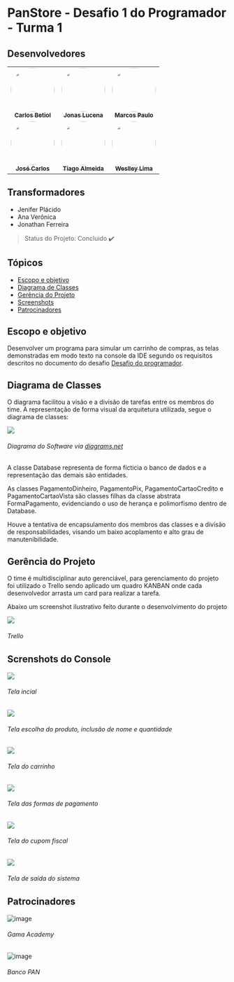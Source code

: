# PanStore - Desafio 1 do Programador - Turma 1




## Desenvolvedores

<table>
  <tr>
    <td align="center"><a href="https://github.com/carlosbetiol"><img style="border-radius: 50%;" src="https://avatars.githubusercontent.com/carlosbetiol" width="100px;" alt=""/><br /><sub><b>Carlos Betiol</b></sub></a><br /><a href="https://github.com/carlosbetiol" title="Carlos Betiol"></a></td>
    <td align="center"><a href="https://github.com/jonaslucenafilho"><img style="border-radius: 50%;" src="https://avatars.githubusercontent.com/jonaslucenafilho" width="100px;" alt=""/><br /><sub><b>Jonas Lucena</b></sub></a><br /><a href="https://github.com/jonaslucenafilho" title="Jonas Lucena"></a></td>
    <td align="center"><a href="https://github.com/hellomp"><img style="border-radius: 50%;" src="https://avatars.githubusercontent.com/hellomp" width="100px;" alt=""/><br /><sub><b>Marcos Paulo</b></sub></a><br /><a href="https://github.com/hellomp" title="Marcos Paulo"></a></td>
  </tr>
  <tr>
    <td align="center"><a href="https://github.com/zecarlos558"><img style="border-radius: 50%;" src="https://avatars.githubusercontent.com/zecarlos558" width="100px;" alt=""/><br /><sub><b>José Carlos</b></sub></a><br /><a href="https://github.com/zecarlos558" title="José Carlos"></a></td>
    <td align="center"><a href="https://github.com/tiagodalmeida87"><img style="border-radius: 50%;" src="https://avatars.githubusercontent.com/tiagodalmeida87" width="100px;" alt=""/><br /><sub><b>Tiago Almeida</b></sub></a><br /><a href="https://github.com/tiagodalmeida87" title="Tiago Almeida"></a></td>
    <td align="center"><a href="https://github.com/WCL79"><img style="border-radius: 50%;" src="https://avatars.githubusercontent.com/WCL79" width="100px;" alt=""/><br /><sub><b>Weslley Lima</b></sub></a><br /><a href="https://github.com/WCL79" title="Weslley Lima"></a></td>
  </tr>
</table>



## Transformadores

- Jenifer Plácido
- Ana Verônica
- Jonathan Ferreira



> Status do Projeto: Concluido :heavy_check_mark:



## Tópicos

* [Escopo e objetivo](#Escopo-e-objetivo)
* [Diagrama de Classes](#Diagrama-de-Classes)
* [Gerência do Projeto](#Gerência-do-Projeto)
* [Screenshots](#Screenshots)
* [Patrocinadores](#Patrocinadores)



## Escopo e objetivo

Desenvolver um programa para simular um carrinho de compras, as telas demonstradas em modo texto na console da IDE segundo os requisitos descritos no documento do desafio [Desafio do programador](19_10_Desafio_do_programador.pdf).



## Diagrama de Classes

O diagrama facilitou a visão e a divisão de tarefas entre os membros do time. A representação de forma visual da arquitetura utilizada, segue o diagrama de classes:

![](Desafio1.jpg)

###### Diagrama do Software via [diagrams.net](https://www.diagrams.net/)

A classe Database representa de forma fícticia o banco de dados e a representação das demais são entidades.

As classes PagamentoDinheiro, PagamentoPix, PagamentoCartaoCredito e PagamentoCartaoVista são classes filhas da classe abstrata FormaPagamento, evidenciando o uso de herança e polimorfismo dentro de Database.

Houve a tentativa de encapsulamento dos membros das classes e a divisão de responsabilidades, visando um baixo acoplamento e alto grau de manutenibilidade. 



## Gerência do Projeto

O time é multidisciplinar auto gerenciável, para gerenciamento do projeto foi utilizado o Trello sendo aplicado um quadro KANBAN onde cada desenvolvedor arrasta um card para realizar a tarefa. 

Abaixo um screenshot ilustrativo feito durante o desenvolvimento do projeto

![](trello-screenshot.jpg)

###### Trello


## Screnshots do Console

![](tela1.jpg)

###### Tela incial

![](tela2.jpg)

###### Tela escolha do produto, inclusão de nome e quantidade

![](tela3.jpg)

###### Tela do carrinho

![](tela4.jpg)

###### Tela das formas de pagamento

![](tela5.jpg)

###### Tela do cupom fiscal

![](tela6.jpg)

###### Tela de saída do sistema


## Patrocinadores




![image](https://user-images.githubusercontent.com/92064386/138007156-3ae6e393-a770-4bf7-85cb-9f9d390fb118.png)
###### Gama Academy
![image](https://user-images.githubusercontent.com/92064386/138007193-47cac947-928e-4909-a299-0ae99b35eed9.png)
###### Banco PAN
# 
